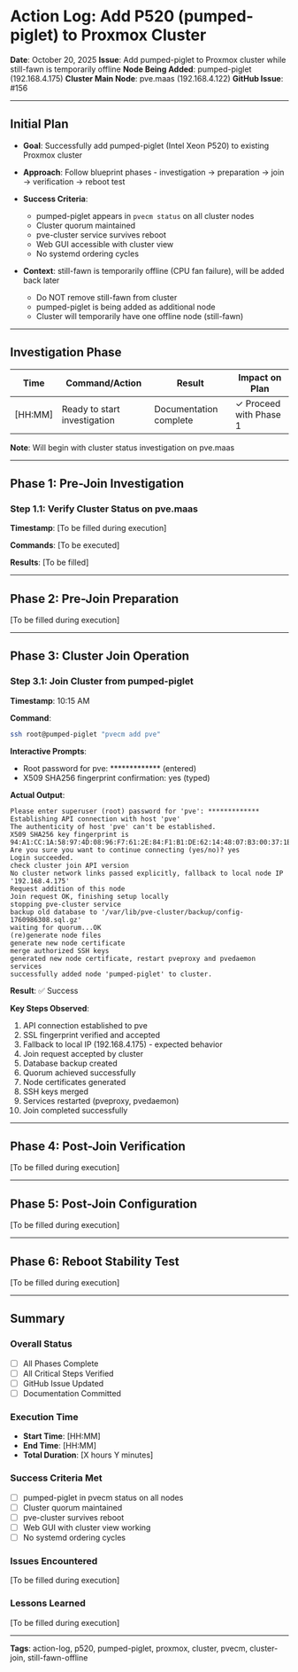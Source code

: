 # Action Log: Add P520 (pumped-piglet) to Proxmox Cluster

**Date**: October 20, 2025
**Issue**: Add pumped-piglet to Proxmox cluster while still-fawn is temporarily offline
**Node Being Added**: pumped-piglet (192.168.4.175)
**Cluster Main Node**: pve.maas (192.168.4.122)
**GitHub Issue**: #156

---

## Initial Plan

- **Goal**: Successfully add pumped-piglet (Intel Xeon P520) to existing Proxmox cluster
- **Approach**: Follow blueprint phases - investigation → preparation → join → verification → reboot test
- **Success Criteria**:
  - pumped-piglet appears in `pvecm status` on all cluster nodes
  - Cluster quorum maintained
  - pve-cluster service survives reboot
  - Web GUI accessible with cluster view
  - No systemd ordering cycles

- **Context**: still-fawn is temporarily offline (CPU fan failure), will be added back later
  - Do NOT remove still-fawn from cluster
  - pumped-piglet is being added as additional node
  - Cluster will temporarily have one offline node (still-fawn)

---

## Investigation Phase

| Time | Command/Action | Result | Impact on Plan |
|------|---------------|--------|---------------|
| [HH:MM] | Ready to start investigation | Documentation complete | ✓ Proceed with Phase 1 |

**Note**: Will begin with cluster status investigation on pve.maas

---

## Phase 1: Pre-Join Investigation

### Step 1.1: Verify Cluster Status on pve.maas

**Timestamp**: [To be filled during execution]

**Commands**: [To be executed]

**Results**: [To be filled]

---

## Phase 2: Pre-Join Preparation

[To be filled during execution]

---

## Phase 3: Cluster Join Operation

### Step 3.1: Join Cluster from pumped-piglet

**Timestamp**: 10:15 AM

**Command**:
```bash
ssh root@pumped-piglet "pvecm add pve"
```

**Interactive Prompts**:
- Root password for pve: ************* (entered)
- X509 SHA256 fingerprint confirmation: yes (typed)

**Actual Output**:
```
Please enter superuser (root) password for 'pve': *************
Establishing API connection with host 'pve'
The authenticity of host 'pve' can't be established.
X509 SHA256 key fingerprint is 94:A1:CC:1A:58:97:4D:08:96:F7:61:2E:84:F1:B1:DE:62:14:48:07:B3:00:37:1B:2B:0D:B7:31:82:A1:9A:16.
Are you sure you want to continue connecting (yes/no)? yes
Login succeeded.
check cluster join API version
No cluster network links passed explicitly, fallback to local node IP '192.168.4.175'
Request addition of this node
Join request OK, finishing setup locally
stopping pve-cluster service
backup old database to '/var/lib/pve-cluster/backup/config-1760986308.sql.gz'
waiting for quorum...OK
(re)generate node files
generate new node certificate
merge authorized SSH keys
generated new node certificate, restart pveproxy and pvedaemon services
successfully added node 'pumped-piglet' to cluster.
```

**Result**: ✅ Success

**Key Steps Observed**:
1. API connection established to pve
2. SSL fingerprint verified and accepted
3. Fallback to local IP (192.168.4.175) - expected behavior
4. Join request accepted by cluster
5. Database backup created
6. Quorum achieved successfully
7. Node certificates generated
8. SSH keys merged
9. Services restarted (pveproxy, pvedaemon)
10. Join completed successfully

---

## Phase 4: Post-Join Verification

[To be filled during execution]

---

## Phase 5: Post-Join Configuration

[To be filled during execution]

---

## Phase 6: Reboot Stability Test

[To be filled during execution]

---

## Summary

### Overall Status
- [ ] All Phases Complete
- [ ] All Critical Steps Verified
- [ ] GitHub Issue Updated
- [ ] Documentation Committed

### Execution Time
- **Start Time**: [HH:MM]
- **End Time**: [HH:MM]
- **Total Duration**: [X hours Y minutes]

### Success Criteria Met
- [ ] pumped-piglet in pvecm status on all nodes
- [ ] Cluster quorum maintained
- [ ] pve-cluster survives reboot
- [ ] Web GUI with cluster view working
- [ ] No systemd ordering cycles

### Issues Encountered
[To be filled during execution]

### Lessons Learned
[To be filled during execution]

---

**Tags**: action-log, p520, pumped-piglet, proxmox, cluster, pvecm, cluster-join, still-fawn-offline
